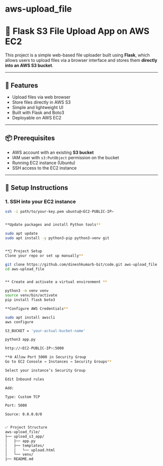 # aws-upload_file

# 📁 Flask S3 File Upload App on AWS EC2

This project is a simple web-based file uploader built using **Flask**, which allows users to upload files via a browser interface and stores them **directly into an AWS S3 bucket**.

---

## 🚀 Features

- Upload files via web browser
- Store files directly in AWS S3
- Simple and lightweight UI
- Built with Flask and Boto3
- Deployable on AWS EC2

---

## 📦 Prerequisites

- AWS account with an existing **S3 bucket**
- IAM user with `s3:PutObject` permission on the bucket
- Running EC2 instance (Ubuntu)
- SSH access to the EC2 instance

---

## 🔧 Setup Instructions

### 1. SSH into your EC2 instance

```bash
ssh -i path/to/your-key.pem ubuntu@<EC2-PUBLIC-IP>


**Update packages and install Python tools**

sudo apt update
sudo apt install -y python3-pip python3-venv git


**📁 Project Setup
Clone your repo or set up manually**

git clone https://github.com/dineshkumarb-bit/code.git aws-upload_file
cd aws-upload_file


** Create and activate a virtual environment **

python3 -m venv venv
source venv/bin/activate
pip install flask boto3

**Configure AWS Credentials**

sudo apt install awscli
aws configure

S3_BUCKET = 'your-actual-bucket-name'

python3 app.py

http://<EC2-PUBLIC-IP>:5000

**🌐 Allow Port 5000 in Security Group
Go to EC2 Console → Instances → Security Groups**

Select your instance’s Security Group

Edit Inbound rules

Add:

Type: Custom TCP

Port: 5000

Source: 0.0.0.0/0


✅ Project Structure
aws-upload_file/
├── upload_s3_app/
│   ├── app.py
│   ├── templates/
│   │   └── upload.html
│   └── venv/
├── README.md
